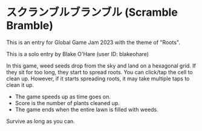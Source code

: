 # スクランブルブランブル (Scramble Bramble)

This is an entry for Global Game Jam 2023 with the theme of "Roots".

This is a solo entry by Blake O'Hare (user ID: blakeohare)

In this game, weed seeds drop from the sky and land on a hexagonal grid.
If they sit for too long, they start to spread roots. You can click/tap
the cell to clean up. However, if it starts spreading roots, it may take
multiple taps to clean it up.

- The game speeds up as time goes on.
- Score is the number of plants cleaned up.
- The game ends when the entire lawn is filled with weeds.

Survive as long as you can.
